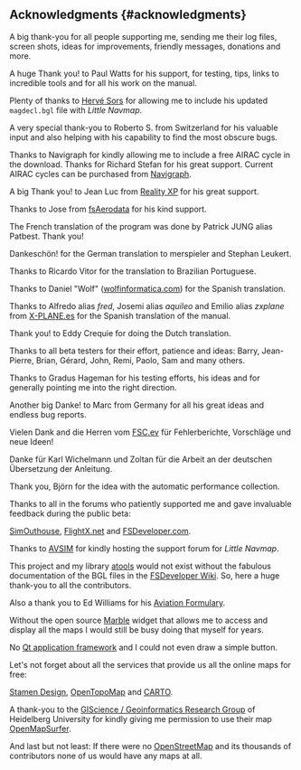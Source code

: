 ## Acknowledgments {#acknowledgments}

A big thank-you for all people supporting me, sending me their log files, screen shots, ideas for improvements, friendly messages, donations and more.

A huge Thank you! to Paul Watts for his support, for testing, tips, links to incredible tools and for all his work on the manual.

Plenty of thanks to [Hervé Sors](http://www.aero.sors.fr) for allowing me to include his updated `magdecl.bgl` file with _Little Navmap_.

A very special thank-you to Roberto S. from Switzerland for his valuable input and also helping with his capability to find the most obscure bugs.

Thanks to Navigraph for kindly allowing me to include a free AIRAC cycle in the download. Thanks for Richard Stefan for his great support.
Current AIRAC cycles can be purchased from [Navigraph](http://www.navigraph.com).

A big Thank you! to Jean Luc from [Reality XP](http://www.reality-xp.com) for his great support.

Thanks to Jose from [fsAerodata](https://www.fsaerodata.com/) for his kind support.

The French translation of the program was done by Patrick JUNG alias Patbest. Thank you!

Dankeschön! for the German translation to merspieler and Stephan Leukert.

Thanks to Ricardo Vitor for the translation to Brazilian Portuguese.

Thanks to Daniel "Wolf" \([wolfinformatica.com](http://wolfinformatica.com)\) for the Spanish translation.

Thanks to Alfredo alias _fred_, Josemi alias _aquileo_ and Emilio alias _zxplane_ from [X-PLANE.es](http://www.x-plane.es/) for the Spanish translation of the manual.

Thank you! to Eddy Crequie for doing the Dutch translation.

Thanks to all beta testers for their effort, patience and ideas: Barry, Jean-Pierre, Brian, Gérard, John, Remi, Paolo, Sam and many others.

Thanks to Gradus Hageman for his testing efforts, his ideas and for generally pointing me into the right direction.

Another big Danke! to Marc from Germany for all his great ideas and endless bug reports.

Vielen Dank and die Herren vom [FSC.ev](http://fsc-ev.de/) für Fehlerberichte, Vorschläge und neue Ideen!

Danke für Karl Wichelmann und Zoltan  für die Arbeit an der deutschen Übersetzung der Anleitung.

Thank you, Björn for the idea with the automatic performance collection.

Thanks to all in the forums who patiently supported me and gave invaluable feedback during the public beta:

[SimOuthouse](http://www.sim-outhouse.com), [FlightX.net](https://flightx.net) and [FSDeveloper.com](https://www.fsdeveloper.com).

Thanks to [AVSIM](https://www.avsim.com) for kindly hosting the support forum for _Little Navmap_.

This project and my library [atools](https://github.com/albar965/atools) would not exist without the fabulous documentation of the BGL files in the [FSDeveloper Wiki](https://www.fsdeveloper.com/wiki). So, here a huge thank-you to all the contributors.

Also a thank you to Ed Williams for his [Aviation Formulary](http://www.edwilliams.org/avform.htm).

Without the open source [Marble](https://marble.kde.org) widget that allows me to access and display all the maps I would still be busy doing that myself for years.

No [Qt application framework](https://www.qt.io) and I could not even draw a simple button.

Let's not forget about all the services that provide us all the online maps for free:

[Stamen Design](http://maps.stamen.com), [OpenTopoMap](https://www.opentopomap.org) and [CARTO](https://carto.com/).

A thank-you to the [GIScience / Geoinformatics Research Group](https://www.geog.uni-heidelberg.de/gis/index_en.html) of Heidelberg University for kindly giving me permission to use their map [OpenMapSurfer](http://korona.geog.uni-heidelberg.de).

And last but not least: If there were no [OpenStreetMap](https://www.openstreetmap.org) and its thousands of contributors none of us would have any maps at all.

